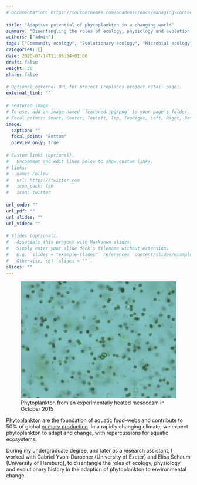 ```yaml
---
# Documentation: https://sourcethemes.com/academic/docs/managing-content/

title: "Adaptive potential of phytoplankton in a changing world"
summary: "Disentangling the roles of ecology, physiology and evolution in the adaption of phytoplankton to environmental change."
authors: ["admin"]
tags: ["Community ecology", "Evolutionary ecology", "Microbial ecology", "Freshwater ecology", "Past"]
categories: []
date: 2020-07-14T11:05:54+01:00
draft: false
weight: 30
share: false

# Optional external URL for project (replaces project detail page).
external_link: ""

# Featured image
# To use, add an image named `featured.jpg/png` to your page's folder.
# Focal points: Smart, Center, TopLeft, Top, TopRight, Left, Right, BottomLeft, Bottom, BottomRight.
image:
  caption: ""
  focal_point: "Bottom"
  preview_only: true

# Custom links (optional).
#   Uncomment and edit lines below to show custom links.
# links:
# - name: Follow
#   url: https://twitter.com
#   icon_pack: fab
#   icon: twitter

url_code: ""
url_pdf: ""
url_slides: ""
url_video: ""

# Slides (optional).
#   Associate this project with Markdown slides.
#   Simply enter your slide deck's filename without extension.
#   E.g. `slides = "example-slides"` references `content/slides/example-slides.md`.
#   Otherwise, set `slides = ""`.
slides: ""
---
```


<figure>
  <img src="featured.jpg" width = "800">
  <figcaption>Phytoplankton from an experimentally heated mesocosm in October 2015</figcaption>
</figure>

[Phytoplankton](https://en.wikipedia.org/wiki/Phytoplankton) are the foundation of aquatic food-webs and contribute to 50% of global [primary production](https://en.wikipedia.org/wiki/Primary_production). In a rapidly changing climate, we expect phytoplankton to adapt and change, with repercussions for aquatic ecosystems.

During my undergraduate degree, and later as a research assistant, I worked with Gabriel Yvon-Durocher (University of Exeter) and Elisa Schaum (University of Hamburg), to disentangle the roles of ecology, physiology and evolutionary history in the adaption of phytoplankton to environmental change.
